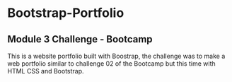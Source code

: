 # Bootstrap-Portfolio
## Module 3 Challenge - Bootcamp
This is a website portfolio built with Boostrap, the challenge was to make a web portfolio similar to challenge 02 of the Bootcamp but this time with HTML CSS and Bootstrap.
